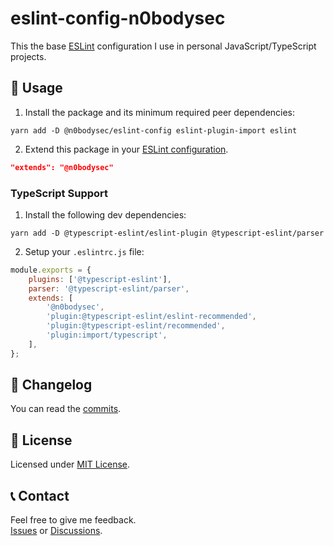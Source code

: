 # eslint-config-n0bodysec

This the base [ESLint](https://eslint.org/) configuration I use in personal JavaScript/TypeScript projects.

## 🚀 Usage

1. Install the package and its minimum required peer dependencies:
```shell
yarn add -D @n0bodysec/eslint-config eslint-plugin-import eslint
```

2. Extend this package in your [ESLint configuration](https://eslint.org/docs/user-guide/configuring).
```json
"extends": "@n0bodysec"
```

### TypeScript Support

1. Install the following dev dependencies:
```shell
yarn add -D @typescript-eslint/eslint-plugin @typescript-eslint/parser
```

2. Setup your `.eslintrc.js` file:
```js
module.exports = {
	plugins: ['@typescript-eslint'],
	parser: '@typescript-eslint/parser',
	extends: [
		'@n0bodysec',
		'plugin:@typescript-eslint/eslint-recommended',
		'plugin:@typescript-eslint/recommended',
		'plugin:import/typescript',
	],
};

```

## 📝 Changelog

You can read the [commits](../../commits).

## 📜 License

Licensed under [MIT License](LICENSE.md).

## 📞 Contact

Feel free to give me feedback.  
[Issues](../../issues) or [Discussions](../../discussions).

